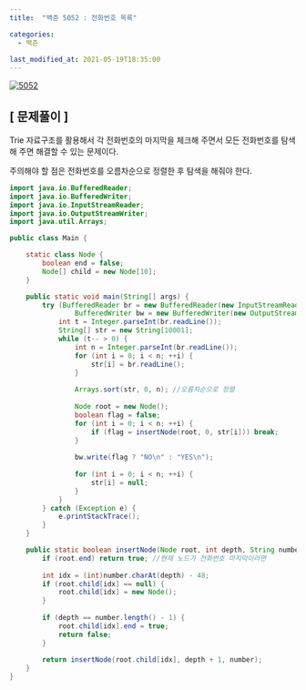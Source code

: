 ```yaml
---
title:  "백준 5052 : 전화번호 목록"

categories:
  - 백준
  
last_modified_at: 2021-05-19T18:35:00
---
```


[![5052](https://user-images.githubusercontent.com/53072057/118761233-05bd1f00-b8af-11eb-9e36-3355d0444ef1.JPG)](https://www.acmicpc.net/problem/5052)  

<h2>[ 문제풀이 ]</h2>  
Trie 자료구조를 활용해서 각 전화번호의 마지막을 체크해 주면서 모든 전화번호를 탐색해 주면 해결할 수 있는 문제이다.  

주의해야 할 점은 전화번호를 오름차순으로 정렬한 후 탐색을 해줘야 한다.  

```java
import java.io.BufferedReader;
import java.io.BufferedWriter;
import java.io.InputStreamReader;
import java.io.OutputStreamWriter;
import java.util.Arrays;

public class Main {

	static class Node {
		boolean end = false;
		Node[] child = new Node[10];
	}

	public static void main(String[] args) {
		try (BufferedReader br = new BufferedReader(new InputStreamReader(System.in));
				BufferedWriter bw = new BufferedWriter(new OutputStreamWriter(System.out))){
			int t = Integer.parseInt(br.readLine());
			String[] str = new String[10001];
			while (t-- > 0) {
				int n = Integer.parseInt(br.readLine());
				for (int i = 0; i < n; ++i) {
					str[i] = br.readLine();
				}
				
				Arrays.sort(str, 0, n); //오름차순으로 정렬
				
				Node root = new Node();
				boolean flag = false;
				for (int i = 0; i < n; ++i) {
					if (flag = insertNode(root, 0, str[i])) break;
				}
				
				bw.write(flag ? "NO\n" : "YES\n");
				
				for (int i = 0; i < n; ++i) {
					str[i] = null;
				}
			}
		} catch (Exception e) {
			e.printStackTrace();
		}
	}

	public static boolean insertNode(Node root, int depth, String number) {
		if (root.end) return true; //현재 노드가 전화번호 마지막이라면
		
		int idx = (int)number.charAt(depth) - 48;
		if (root.child[idx] == null) {
			root.child[idx] = new Node();
		}
		
		if (depth == number.length() - 1) {
			root.child[idx].end = true;
			return false;
		}
		
		return insertNode(root.child[idx], depth + 1, number);
	}
}
```
